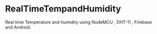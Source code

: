 # RealTimeTempandHumidity
Real time Temperature and humidity using NodeMCU , DHT-11 , Firebase and Android.
